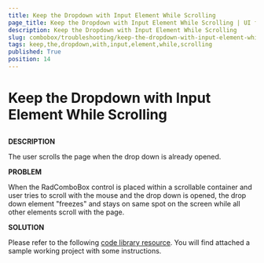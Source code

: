 ```yaml
---
title: Keep the Dropdown with Input Element While Scrolling
page_title: Keep the Dropdown with Input Element While Scrolling | UI for ASP.NET AJAX Documentation
description: Keep the Dropdown with Input Element While Scrolling
slug: combobox/troubleshooting/keep-the-dropdown-with-input-element-while-scrolling
tags: keep,the,dropdown,with,input,element,while,scrolling
published: True
position: 14
---
```


# Keep the Dropdown with Input Element While Scrolling



## 

__DESCRIPTION__

The user scrolls the page when the drop down is already opened.

__PROBLEM__

When the RadComboBox control is placed within a scrollable container and user tries to scroll with the mouse and the drop down is opened, the drop down element "freezes" and stays on same spot on the screen while all other elements scroll with the page.

__SOLUTION__

Please refer to the following [code library resource](http://www.telerik.com/community/code-library/aspnet-ajax/combobox/attach-the-dropdown-to-the-input-element-while-scrolling-within-a-scrollable-container.aspx). You will find attached a sample working project with some instructions.
